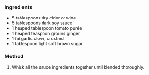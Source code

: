 ### Ingredients

* 5 tablespoons dry cider or wine
* 5 tablespoons dark soy sauce
* 1 heaped tablespoon tomato purée
* 1 heaped teaspoon ground ginger
* 1 fat garlic clove, crushed
* 1 tablespoon light soft brown sugar

### Method

1. Whisk all the sauce ingredients together until blended thoroughly.

